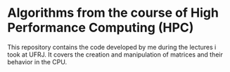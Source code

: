 # Algorithms from the course of High Performance Computing (HPC)

This repository contains the code developed by me during the lectures i took at UFRJ.
It covers the creation and manipulation of matrices and their behavior in the CPU.
